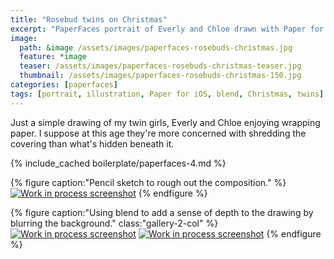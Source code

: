 ```yaml
---
title: "Rosebud twins on Christmas"
excerpt: "PaperFaces portrait of Everly and Chloe drawn with Paper for iOS on an iPad."
image: 
  path: &image /assets/images/paperfaces-rosebuds-christmas.jpg 
  feature: *image
  teaser: /assets/images/paperfaces-rosebuds-christmas-teaser.jpg
  thumbnail: /assets/images/paperfaces-rosebuds-christmas-150.jpg
categories: [paperfaces]
tags: [portrait, illustration, Paper for iOS, blend, Christmas, twins]
---
```


Just a simple drawing of my twin girls, Everly and Chloe enjoying wrapping paper. I suppose at this age they're more concerned with shredding the covering than what's hidden beneath it.

{% include_cached boilerplate/paperfaces-4.md %}

{% figure caption:"Pencil sketch to rough out the composition." %}
[![Work in process screenshot](/assets/images/paperfaces-rosebuds-christmas-process-1-750.jpg)](/assets/images/paperfaces-rosebuds-christmas-process-1-lg.jpg)
{% endfigure %}

{% figure caption:"Using blend to add a sense of depth to the drawing by blurring the background." class:"gallery-2-col" %}
[![Work in process screenshot](/assets/images/paperfaces-rosebuds-christmas-process-2-600.jpg)](/assets/images/paperfaces-rosebuds-christmas-process-2-lg.jpg)
[![Work in process screenshot](/assets/images/paperfaces-rosebuds-christmas-process-3-600.jpg)](/assets/images/paperfaces-rosebuds-christmas-process-3-lg.jpg)
{% endfigure %}
